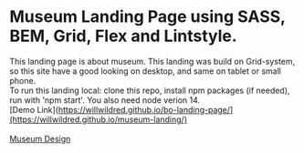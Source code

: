 # Museum Landing Page using SASS, BEM, Grid, Flex and Lintstyle.
This landing page is about museum.
This landing was build on Grid-system, so this site have a good looking on desktop, and same on tablet or small phone.
<br>
To run this landing local: clone this repo, install npm packages (if needed), run with 'npm start'. You also need node verion 14.
<br>
[Demo Link](https://willwildred.github.io/bo-landing-page/](https://willwildred.github.io/museum-landing/)
<br>
<br>
[Museum Design](https://www.figma.com/file/DtkQmQ797hk0nI4KfMi2Uq/BOSE-New-Version?type=design&node-id=6817-212&t=ZTV6Gl8NzaWkJ4FK-0](https://www.figma.com/file/HL3XGt5ZatvJoYBhOaWY5x/museum-prototype?type=design&node-id=12431-2564&mode=design&t=dcOYp2HMIqyLFcOY-0)https://www.figma.com/file/HL3XGt5ZatvJoYBhOaWY5x/museum-prototype?type=design&node-id=12431-2564&mode=design&t=dcOYp2HMIqyLFcOY-0)
